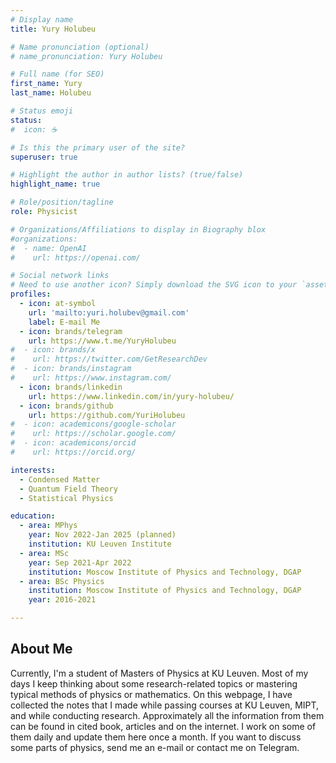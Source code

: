 ```yaml
---
# Display name
title: Yury Holubeu

# Name pronunciation (optional)
# name_pronunciation: Yury Holubeu

# Full name (for SEO)
first_name: Yury 
last_name: Holubeu

# Status emoji
status:
#  icon: ☕️

# Is this the primary user of the site?
superuser: true

# Highlight the author in author lists? (true/false)
highlight_name: true

# Role/position/tagline
role: Physicist

# Organizations/Affiliations to display in Biography blox
#organizations:
#  - name: OpenAI
#    url: https://openai.com/

# Social network links
# Need to use another icon? Simply download the SVG icon to your `assets/media/icons/` folder.
profiles:
  - icon: at-symbol
    url: 'mailto:yuri.holubev@gmail.com'
    label: E-mail Me
  - icon: brands/telegram
    url: https://www.t.me/YuryHolubeu
#  - icon: brands/x
#    url: https://twitter.com/GetResearchDev
#  - icon: brands/instagram
#    url: https://www.instagram.com/
  - icon: brands/linkedin
    url: https://www.linkedin.com/in/yury-holubeu/
  - icon: brands/github
    url: https://github.com/YuriHolubeu
#  - icon: academicons/google-scholar
#    url: https://scholar.google.com/
#  - icon: academicons/orcid
#    url: https://orcid.org/

interests:
  - Condensed Matter
  - Quantum Field Theory
  - Statistical Physics

education:
  - area: MPhys  
    year: Nov 2022-Jan 2025 (planned)
    institution: KU Leuven Institute   
  - area: MSc 
    year: Sep 2021-Apr 2022
    institution: Moscow Institute of Physics and Technology, DGAP 
  - area: BSc Physics 
    institution: Moscow Institute of Physics and Technology, DGAP
    year: 2016-2021

---
```


## About Me



Currently, I'm a student of Masters of Physics at KU Leuven.
Most of my days I keep thinking about some research-related topics or mastering typical methods of physics or mathematics.
On this webpage, I have collected the notes that I made while passing courses at KU Leuven, MIPT, and while conducting research.
Approximately all the information from them can be found in cited book, articles and on the internet.
I work on some of them daily and update them here once a month. 
If you want to discuss some parts of physics, send me an e-mail or contact me on Telegram.
